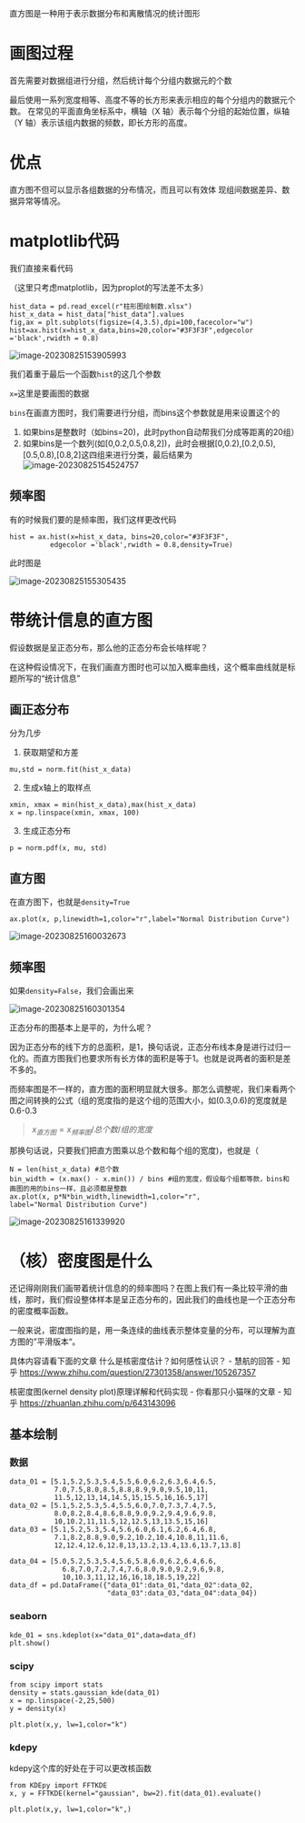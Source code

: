 直方图是一种用于表示数据分布和离散情况的统计图形

# 画图过程

首先需要对数据组进行分组，然后统计每个分组内数据元的个数

最后使用一系列宽度相等、高度不等的长方形来表示相应的每个分组内的数据元个数。
在常见的平面直角坐标系中，横轴（X 轴）表示每个分组的起始位置，纵轴（Y 轴）表示该组内数据的频数，即长方形的高度。

# 优点

直方图不但可以显示各组数据的分布情况，而且可以有效体
现组间数据差异、数据异常等情况。

# matplotlib代码

我们直接来看代码

（这里只考虑matplotlib，因为proplot的写法差不太多）

```
hist_data = pd.read_excel(r"柱形图绘制数.xlsx")
hist_x_data = hist_data["hist_data"].values
fig,ax = plt.subplots(figsize=(4,3.5),dpi=100,facecolor="w")
hist=ax.hist(x=hist_x_data,bins=20,color="#3F3F3F",edgecolor ='black',rwidth = 0.8)
```

![image-20230825153905993](./assets/image-20230825153905993.png)

我们着重于最后一个函数`hist`的这几个参数

`x=`这里是要画图的数据

`bins`在画直方图时，我们需要进行分组，而bins这个参数就是用来设置这个的

1. 如果bins是整数时（如bins=20)，此时python自动帮我们分成等距离的20组）
2. 如果bins是一个数列(如[0,0.2,0.5,0.8,2])，此时会根据[0,0.2),[0.2,0.5),[0.5,0.8),[0.8,2]这四组来进行分类，最后结果为![image-20230825154524757](./assets/image-20230825154524757.png)

## 频率图

有的时候我们要的是频率图，我们这样更改代码

```
hist = ax.hist(x=hist_x_data, bins=20,color="#3F3F3F",
          edgecolor ='black',rwidth = 0.8,density=True)
```

此时图是

![image-20230825155305435](./assets/image-20230825155305435.png)

# 带统计信息的直方图

假设数据是呈正态分布，那么他的正态分布会长啥样呢？

在这种假设情况下，在我们画直方图时也可以加入概率曲线，这个概率曲线就是标题所写的“统计信息”

## 画正态分布

分为几步

1. 获取期望和方差

```
mu,std = norm.fit(hist_x_data)
```

2. 生成x轴上的取样点

```
xmin, xmax = min(hist_x_data),max(hist_x_data)
x = np.linspace(xmin, xmax, 100)
```

3. 生成正态分布

```
p = norm.pdf(x, mu, std)
```

## 直方图

在直方图下，也就是`density=True`

```
ax.plot(x, p,linewidth=1,color="r",label="Normal Distribution Curve")
```



![image-20230825160032673](./assets/image-20230825160032673.png)

## 频率图

如果`density=False`，我们会画出来

![image-20230825160301354](./assets/image-20230825160301354.png)

正态分布的图基本上是平的，为什么呢？

因为正态分布的线下方的总面积，是1，换句话说，正态分布线本身是进行过归一化的。而直方图我们也要求所有长方体的面积是等于1。也就是说两者的面积是差不多的。

而频率图是不一样的，直方图的面积明显就大很多。那怎么调整呢，我们来看两个图之间转换的公式（组的宽度指的是这个组的范围大小，如(0.3,0.6)的宽度就是0.6-0.3

> $x_{直方图}=x_{频率图}/总个数/组的宽度$

那换句话说，只要我们把直方图乘以总个数和每个组的宽度)，也就是（

```
N = len(hist_x_data) #总个数
bin_width = (x.max() - x.min()) / bins #组的宽度，假设每个组都等款，bins和画图的用的bins一样，且必须都是整数
ax.plot(x, p*N*bin_width,linewidth=1,color="r",
label="Normal Distribution Curve")
```

![image-20230825161339920](./assets/image-20230825161339920.png)

# （核）密度图是什么

还记得刚刚我们画带着统计信息的的频率图吗？在图上我们有一条比较平滑的曲线，那时，我们假设整体样本是呈正态分布的，因此我们的曲线也是一个正态分布的密度概率函数。

一般来说，密度图指的是，用一条连续的曲线表示整体变量的分布，可以理解为直方图的”平滑版本“。

具体内容请看下面的文章
什么是核密度估计？如何感性认识？ - 慧航的回答 - 知乎 https://www.zhihu.com/question/27301358/answer/105267357

核密度图(kernel density plot)原理详解和代码实现 - 你看那只小猫咪的文章 - 知乎 https://zhuanlan.zhihu.com/p/643143096

## 基本绘制

### 数据

```
data_01 = [5.1,5.2,5.3,5.4,5.5,6.0,6.2,6.3,6.4,6.5,
           7.0,7.5,8.0,8.5,8.8,8.9,9.0,9.5,10,11,
           11.5,12,13,14,14.5,15,15.5,16,16.5,17]
data_02 = [5.1,5.2,5.3,5.4,5.5,6.0,7.0,7.3,7.4,7.5,
           8.0,8.2,8.4,8.6,8.8,9.0,9.2,9.4,9.6,9.8,
           10,10.2,11,11.5,12,12.5,13,13.5,15,16]
data_03 = [5.1,5.2,5.3,5.4,5.6,6.0,6.1,6.2,6.4,6.8,
           7.1,8.2,8.8,9.0,9.2,10.2,10.4,10.8,11,11.6,
           12,12.4,12.6,12.8,13,13.2,13.4,13.6,13.7,13.8]

data_04 = [5.0,5.2,5.3,5.4,5.6,5.8,6.0,6.2,6.4,6.6,
             6.8,7.0,7.2,7.4,7.6,8.0,9.0,9.2,9.6,9.8,
             10,10.3,11,12,16,16,18,18.5,19,22]
data_df = pd.DataFrame({"data_01":data_01,"data_02":data_02,
                        "data_03":data_03,"data_04":data_04})
```

### seaborn

```
kde_01 = sns.kdeplot(x="data_01",data=data_df)
plt.show()
```

### scipy

```
from scipy import stats
density = stats.gaussian_kde(data_01)
x = np.linspace(-2,25,500)
y = density(x)

plt.plot(x,y, lw=1,color="k")
```

### kdepy

kdepy这个库的好处在于可以更改核函数

```
from KDEpy import FFTKDE
x, y = FFTKDE(kernel="gaussian", bw=2).fit(data_01).evaluate()

plt.plot(x,y, lw=1,color="k",)
```